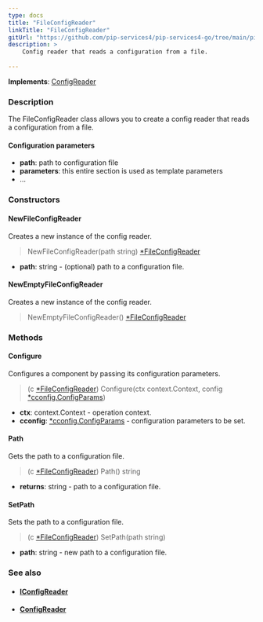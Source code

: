 ```yaml
---
type: docs
title: "FileConfigReader"
linkTitle: "FileConfigReader"
gitUrl: "https://github.com/pip-services4/pip-services4-go/tree/main/pip-services4-config-go"
description: >
    Config reader that reads a configuration from a file.
    
---
```


**Implements**: [ConfigReader](../config_reader)

### Description

The FileConfigReader class allows you to create a config reader that reads a configuration from a file.

#### Configuration parameters

- **path**: path to configuration file
- **parameters**: this entire section is used as template parameters
- ...

### Constructors

#### NewFileConfigReader
Creates a new instance of the config reader.

> NewFileConfigReader(path string) [*FileConfigReader]()

- **path**: string - (optional) path to a configuration file.

#### NewEmptyFileConfigReader
Creates a new instance of the config reader.

> NewEmptyFileConfigReader() [*FileConfigReader]()


### Methods

#### Configure
Configures a component by passing its configuration parameters.

> (c [*FileConfigReader]()) Configure(ctx context.Context, config [*cconfig.ConfigParams](../../../components/config/config_params))

- **ctx**: context.Context - operation context.
- **cconfig**: [*cconfig.ConfigParams](../../../components/config/config_params) - configuration parameters to be set.


#### Path
Gets the path to a configuration file.

> (c [*FileConfigReader]()) Path() string 

- **returns**: string - path to a configuration file.


#### SetPath
Sets the path to a configuration file.

> (c [*FileConfigReader]()) SetPath(path string)

- **path**: string - new path to a configuration file.


### See also
- #### [IConfigReader](../iconfig_reader)
- #### [ConfigReader](../config_reader)

